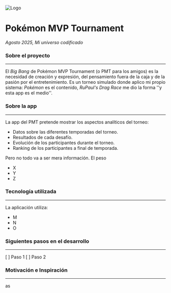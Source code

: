 ![Logo](/ruta/a/la/imagen.jpg)

# **Pokémon MVP Tournament**

_Agosto 2025, Mi universo codificado_

### **Sobre el proyecto**

***
El _Big Bang_ de Pokémon MVP Tournament (o PMT para los amigos) es la necesidad de creación y expresión, del pensamiento fuera de la caja y de la pasión por el entretenimiento. Es un torneo simulado donde aplico mi propio sistema: _Pokémon_ es el contenido, _RuPaul's Drag Race_ me dio la forma ''y esta app es el medio''.

### **Sobre la app**

***

La app del PMT pretende mostrar los aspectos analíticos del torneo:
- Datos sobre las diferentes temporadas del torneo.
- Resultados de cada desafío.
- Evolución de los participantes durante el torneo.
- Ranking de los participantes a final de temporada.

Pero no todo va a ser mera información. El peso 
- X
- Y
- Z

### Tecnología utilizada

 ***
 La aplicación utiliza:
 
 - M
 - N
 - O

### Siguientes pasos en el desarrollo

***

[ ] Paso 1
[ ] Paso 2

### Motivación e Inspiración

***

as
